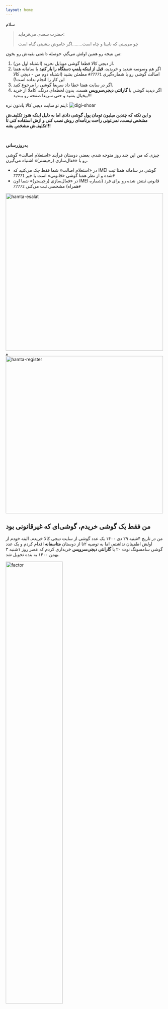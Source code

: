 ```yaml
---
layout: home
---
```


سلام

> حضرت سعدی می‌فرماید:
> 
> چو می‌بینی که نابینا و چاه است........اگر خاموش بنشینی گناه است 

من نتیجه رو همین اولش می‌گم، حوصله داشتی بقیه‌ش رو بخون:
1. از دیجی کالا قطعا گوشی موبایل نخرید (اشتباه اول من).
2. اگر هم وسوسه شدید و خریدید، **قبل از اینکه پلمپ دستگاه را باز کنید** با سامانه همتا اصالت گوشی رو با شماره‌گیری <code>*7777*1#</code> مطمئن بشید (اشتباه دوم من - دیجی کالا این کار را انجام نداده است!)
3. اگر در سایت همتا خطا داد سریعا گوشی را مرجوع کنید.
4. اگر دیدید گوشی با **گارانتی دیجی‌سرویس** هست، بدون لحظه‌ای درنگ، کاملا از خرید بیخیال بشید و حتی سریعا صفحه رو ببندید!!!

اینم تو سایت دیجی کالا یادتون نره:
<img alt="digi-shoar" src="/assets/images/digi-shoar.png"/>

**و این نکته که چندین میلیون تومان پول گوشی دادی اما به دلیل اینکه هنوز تکلیف‌ش مشخص نیست،
نمی‌تونی راحت برنامه‌ای روش نصب کنی و ازش استفاده کنی تا تکلیف‌ش مشخص بشه!!!**

<br/>

**به‌روزرسانی**

چیزی که من این چند روز متوجه شدم، بعضی دوستان فرآیند «استعلام اصالت» گوشی رو با «فعال‌سازی (رجیستر)» اشتباه می‌گیرن.
- در «استعلام اصالت» شما فقط چک می‌کنید که IMEI گوشی در سامانه همتا ثبت شده و از نظر همتا گوشی «قانونی» است یا خیر <code>*7777*1#</code>
- در «فعال‌سازی (رجیستر)» شما اون IMEI قانونی ثبتش شده رو برای فرد (شماره همراه) مشخصی ثبت می‌کنی <code>*7777*2#</code>

<span>
<img alt="hamta-esalat" src="/assets/images/hamta-esalat.png" style="width:500px; height:500px"/>
و
<img alt="hamta-register" src="/assets/images/hamta-register.png" style="width:500px; height:500px"/>
</span>

<br/>

## من فقط یک گوشی خریدم، گوشی‌ای که غیرقانونی بود

من در تاریخ ۴شنبه ۲۹ دی ۱۴۰۰ یک عدد گوشی از سایت دیجی کالا خریدم. البته خودم از اولش اطمینان نداشتم، اما به
توصیه ۲تا از دوستان **متاسفانه** اقدام کردم و یک عدد گوشی سامسونگ نوت ۲۰
با **گارانتی دیجی‌سرویس** خریداری کردم که عصر روز ۱شنبه ۳ بهمن ۱۴۰۰ به بنده تحویل شد.

<a href="/assets/images/digi-factor.png" target="_blank">
<img alt="factor" src="/assets/images/digi-factor.png" style="width:60%; height:60%"/>
</a>

_**نکته**: در فاکتور شماره IMEI گوشی ذکر شده است که بنده ۲ عدد اول (35) و ۳ عدد آخر (064) آنرا برای اثبات مراحل بعدی گذاشتم بماند!_ 

بنا بر همون اعتماد بیجا به دیجی کالا و از سر ذوق متاسفانه جعبه موبایل را باز کردم و شروع کردم به راه‌اندازی موبایل.
وقتی به مرحله رجسیتری رسیدم، دیدم ای داد بیداد گوشی فعال(رجیستر) نمیشه!!!

<a href="/assets/images/hamta-site-error.png" target="_blank">
<img alt="hamta" src="/assets/images/hamta-site-error.png"  style="width:40%; height:40%"/>
</a>

خوب حالا عکسی هم از خود گوشی  و کارت گارانتی‌ش داشته باشیم

<a href="/assets/images/phone-hamta-error-guarantee.png" target="_blank">
<img alt="hamta-guarantee" src="/assets/images/phone-hamta-error-guarantee.png"  style="width:40%; height:40%"/>
</a>

<br/>

خطایی که همتا با کد <code>*7777*1#</code> (استعلام اصالت) میده اینه:
>  شناسه دستگاه (IMEI) قانونی نیست و در شبکه تلفن همراه سرویس نخواهد گرفت.

<br/>

**نکته**: از نکات جالب این گارانتی اینه که گوشی فعال‌سازی(رجیستر) نمیشه اما بیمه ایران داره!!!

<br/>

من همون موقع با گارانتی تماس گرفتم که ساعت کاری‌شون خاتمه یافته بود و لذا فردا باهاشون تماس گرفتم که پیگیری من شروع شد.


### سالی که نکوست از بهارش پیداست

گارانتی‌ای که همون اول توی فعال‌سازی(رجیستری) مشکل بخوره، قطعا گارانتی نیست، حالا وای به حال روزی که شما مشکل سخت‌افزاری بخوری!!!

من صبح دوشنبه ۴ بهمن ۱۴۰۰ با شماره ۰۲۱۴۲۹۵۱ تماس گرفتم. بهم گفتن برم توی واتساپ و به شماره ۰۹۰۱۰۰۰۰۲۰۷ مدارک زیر را ارسال کنم:

1. عکس از جعبه گوشی با برچسب IMEIها
2. عکس از گوشی با نمایش صفحه IMEI (همون کد <code>*#06#</code> معروف)
3. عکس از کارت گارانتی و خطای مربوطه

منم ارسال کردم.

یکسری اپراتور خوش‌برخورد گذاشتن که شما را الاف کنند.
من پیگیری می‌کردم و یک خانومی هم مرتبا تو واتساپ جواب میده «باگ سیستم هست» و «نهایتا تا آخر هفته درست میشه» و 
«شما هر چند ساعت یکبار امتحان کنید»!
(فکر کنم بنده خدا شب‌ها هم توی خواب هی با خودش میگه «باگ سیستم هست»)

آخه یکی نیست بگه شما که ادعای گارانتی‌ت میشه، برو پیگیری کن و هر موقع دیدی تو سایت همتا درست شد، مشتری رو مطلع کن تا مشتری اقدام به فعال‌سازی(رجیستری) کنه!!!
تازه بیشتر سرکار می‌گذاره میگه هر چند ساعت برو چک کن!!!

یک نکته مهم دیگه اینکه شما اگر سیم‌کارت رو تو گوشی بگذاری
خود همتا میگه تا ۳۰ روز فرصت داری از گوشی استفاده کنی و خوب همین یعنی
گارانتی حداقل ۳۰ روز فرصت داره که بره پول فعال‌سازی(رجیستری) رو بده ولی شما کلا سردرگمی که آیا بشود یا نشود!!!

<audio controls="controls">
  <source type="audio/ogg" src="/assets/audio/operator-answers.ogg"/>
  <p>Your browser does not support the audio element.</p>
</audio>
البته کاملا واضح و مبرهن است که این جواب‌ها از سمت مدیران ارشد به این کارشناسان دیکته شده است.
لذا برای مدیرعامل و اعضای هیئت مدیره بسیار باشعور و فهیم **شرکت جهان پارس تتیس** دعا! می‌کنم.

در ادامه داستان، منم باز برای اطمینان به همتا با شماره ۰۹۶۳۶۶ تماس گرفتم. اپراتور ازم ۲تا IMEI گوشی رو پرسید و
گفت این گوشی در سامانه ثبت نشده و غیرقانونی هست. منم پرسیدم خوب چیکار کنم؟ اونم خیلی راحت گفت
باید به فروشنده عودت بدی!
(البته بنده خدا خبر نداره تو ایران مرام فروشنده و گارانتی اینطوریه که اونا هی به مشتری عودت میدن!!!)

اینجوریاست!

القصه! به آخر هفته رسیدیم و شد ۵شنبه ۷ بهمن ۱۴۰۰ و گوشی من فعال(رجیستر) نشد! و هر چی گارانتی گفته بود یعنی کشک!!!

### اما فروشنده دیجی کالا بود

همون روز ۲شنبه ۴ بهمن یادم افتاد که فروشنده دیجی کالا هست و اینکه ادعا می‌کنه ضمانت ۷ روز برگشت کالا داره!
من توی پشتیبانی آنلاین پیام دادم که گوشی تو فلان فاکتور که خریدم رجیستر نمیشه و اپراتور هم برام مرجوعی کالا زد. 
بعد یک خانومی با من تماس گرفت که اتفاق میوفته که گوشی رجیستر نشه (منظورش این بود طبیعی هست!)
و شما با گارانتی تماس بگیر و صبر کن و این حرفا.
منم اعتراض کردم شما وظیفه دارید گوشی‌ای را ارسال کنید که از اصالت‌ش مطمئن هستید و رجیستری‌ش اوکی باشه.
اونم فکر کنم تو دلش گفته «باشه!» و از من خواست همون مدارک رو که برای دیجی‌سرویس فرستاده بودم، بفرستم و گفت مرجوعی شما بررسی میشه.

شد (شایدم سرکاری بود و نشد)، اما رد شد!

<a href="/assets/images/digi-reject-return.png" target="_blank">
<img alt="digi-reject-return" src="/assets/images/digi-reject-return.png" style="width:50%; height:50%"/>
</a>

چرا؟ جوابش رو تو پیامک برام فرستادن:
> نیازی به بازگشت کالای گوشی موبایل سامسونگ نیست و مشکل رجیستری برطرف خواهد شد

یعنی شیک و مجلسی گفتن که آش کشک خاله هستش!

## دیجیوس کالاسیوس، سردار خالی‌بندی در ایران امروز

در ابتدا بنا بر خود سایت به دو مورد از خالی‌بندی‌ها اشاره کردم:
- ۷ روز ضمانت بازگشت کالا
- ضمانت اصل بودن کالا

خوب سربازان این سردار در مجله‌شان که یکجورایی «دستگاه پروپاگاندا»ی سردار هست، خالی‌بندی‌هاشون رو به منصه ظهور می‌گذارند.
دو مورد رو معرفی می‌‌کنم.

<ul><li>
<b>
<a target="_blank" href="https://www.digikala.com/mag/%D8%B1%D8%A7%D9%87%D9%86%D9%85%D8%A7%DB%8C-%D8%B1%D8%AC%DB%8C%D8%B3%D8%AA%D8%B1%DB%8C-%DA%AF%D9%88%D8%B4%DB%8C-%D9%85%D9%88%D8%A8%D8%A7%DB%8C%D9%84-%D9%88-%D8%AA%D8%A8%D9%84%D8%AA/">
پروپاگاندا ۱ - راهنمای طرح رجیستری گوشی موبایل و تبلت
</a>
</b>
</li></ul>

این سرباز سردار کلی در مورد رجیستری توضیح داده و در انتها در مدح سردار چنین گفته:

<a href="/assets/images/digi-propaganda01.png" target="_blank">
<img alt="digi-propaganda" src="/assets/images/digi-propaganda01.png"/>
</a>

این پاراگراف آخر رو که خوندم از خوشحالی اشک تو چشمانم حلقه زد که چقدر این سرباز، من خسارت‌دیده رو درک کرده، اما سردارش خیلی بیشتر!

<ul><li>
<b>
<a target="_blank" href="https://www.digikala.com/mag/%D9%85%D8%B1%D8%A7%D9%82%D8%A8-%DA%AF%D9%88%D8%B4%DB%8C-%D9%82%D8%A7%DA%86%D8%A7%D9%82-%D8%A8%D8%A7%D8%B4%DB%8C%D8%AF-%D8%B7%D8%B1%D8%AD-%D8%B1%D8%AC%DB%8C%D8%B3%D8%AA%D8%B1%DB%8C/">
پروپاگاندا ۲ - مراقب گوشی قاچاق باشید؛ هیچ ارزانی بی‌علت نیست 
</a>
</b>
</li></ul>

آخه سربازجان! همین سردار شما داره گوشی غیرقانونی به ملت می‌فروشه بعد تو اومدی داری هشدار میدی! رو که نیست و از این حرفا!
بعدشم داری در مورد گوشی ارزون صحبت می‌کنی که بی علت نیست! خوب همین سردارت درهمین تاریخ‌ها داشت گوشی رو با ارزون‌ترین قیمت
در بازار می‌فروخت. اینم بنابر خود حرف‌های سردار! چرا؟؟؟ چطوری؟؟؟

<a href="/assets/images/digi-propaganda02.png" target="_blank">
<img alt="digi propaganda" src="/assets/images/digi-propaganda02.png" style="width:60%; height:60%">
</a>


دوستان، اگر جستجو کنید از این پروپاگانداها زیاد هست.

## خسارت دیدگان

خوب به جز بنده، گویا افراد دیگری هم دچار این مشکل شدند که در لیست زیر اعلام می‌کنم.

در ابتدا صفحه همین گوشی در سایت و کامنت‌هایی که تا الان گذاشته شده

<ul><li>
<a target="_blank" href="https://www.digikala.com/product/dkp-4048744/%DA%AF%D9%88%D8%B4%DB%8C-%D9%85%D9%88%D8%A8%D8%A7%DB%8C%D9%84-%D8%B3%D8%A7%D9%85%D8%B3%D9%88%D9%86%DA%AF-%D9%85%D8%AF%D9%84-galaxy-note20-ultra-5g-sm-n986-%D8%AF%D9%88-%D8%B3%DB%8C%D9%85-%DA%A9%D8%A7%D8%B1%D8%AA-%D8%B8%D8%B1%D9%81%DB%8C%D8%AA-256-%DA%AF%DB%8C%DA%AF%D8%A7%D8%A8%D8%A7%DB%8C%D8%AA">
گوشی موبایل سامسونگ مدل Galaxy Note 20 Ultra 5G SM-N986 دو سیم کارت ظرفیت 256 گیگابایت
</a>
</li></ul>

<a href="/assets/images/digi-comment01.png" target="_blank">
<img alt="digi-comment01" src="/assets/images/digi-comment01.png" style="width:60%; height:60%"/>
</a>

<a href="/assets/images/digi-comment02.png" target="_blank">
<img alt="digi-comment02" src="/assets/images/digi-comment02.png" style="width:60%; height:60%"/>
</a>

البته این قبلی (بالایی) کامنت خودم هست!

<a href="/assets/images/digi-comment03.png" target="_blank">
<img alt="digi-comment03" src="/assets/images/digi-comment03.png" style="width:60%; height:60%">
</a>

<br/>

لینک‌های زیر رو پیدا کردم که جالب بودن.

<ul>

<li>
<a target="_blank" href="https://www.eghtesadonline.com/%D8%A8%D8%AE%D8%B4-%D9%81%D9%86%D8%A7%D9%88%D8%B1%DB%8C-64/442970-%D8%A7%D9%84%D9%88%D8%A7%D9%82%D8%AA%D8%B5%D8%A7%D8%AF%D8%A2%D9%86%D9%84%D8%A7%DB%8C%D9%86-%D9%81%D8%B1%D9%88%D8%B4-%DA%AF%D9%88%D8%B4%DB%8C-%D8%B1%D8%AC%DB%8C%D8%B3%D8%AA%D8%B1-%D9%86%D8%B4%D8%AF%D9%87-%D8%AF%D8%B1-%D8%AF%DB%8C%D8%AC%DB%8C-%DA%A9%D8%A7%D9%84%D8%A7">
الواقتصادآنلاین/ فروش گوشی رجیستر نشده در دیجی کالا
</a>
</li>

<li>
<a target="_blank" href="https://wp-parsi.com/support/topic/52632-%D8%AE%D8%B1%DB%8C%D8%AF-%DA%AF%D9%88%D8%B4%DB%8C-%D8%BA%DB%8C%D8%B1%D9%82%D8%A7%D9%86%D9%88%D9%86%DB%8C-%D8%A7%D8%B2-%D8%AF%DB%8C%D8%AC%DB%8C-%DA%A9%D8%A7%D9%84%D8%A7/">
 خرید گوشی غیرقانونی از دیجی کالا
</a>
</li>

<li>
<a target="_blank" href="https://www.tarfandestan.com/forum/thread186781.html">
عدم رجیستری نوکیا6.1؛ دیجی کالاا
</a>
<br/>
این یکی توش نکات جالبی داره. 
</li>

</ul>
